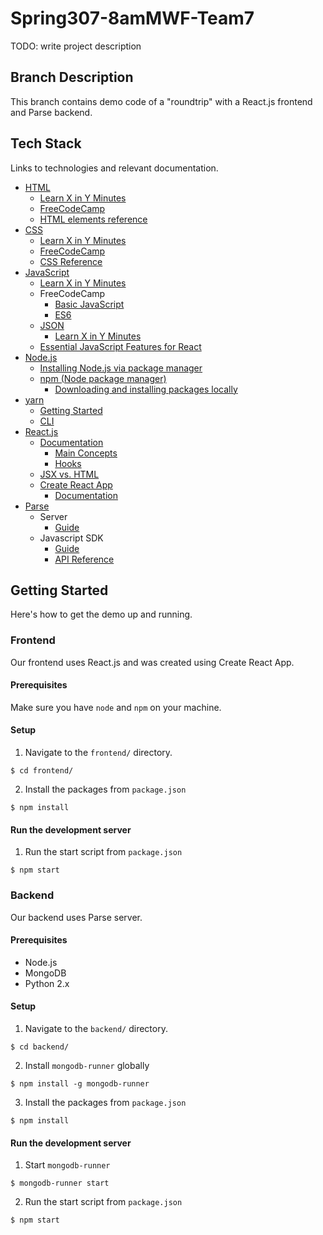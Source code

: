 # Spring307-8amMWF-Team7
TODO: write project description

## Branch Description
This branch contains demo code of a "roundtrip" with a React.js frontend and Parse backend.

## Tech Stack
Links to technologies and relevant documentation.

* [HTML](https://developer.mozilla.org/en-US/docs/Web/HTML)
  * [Learn X in Y Minutes](https://learnxinyminutes.com/docs/html/)
  * [FreeCodeCamp](https://www.freecodecamp.org/learn/responsive-web-design/basic-html-and-html5/)
  * [HTML elements reference](https://developer.mozilla.org/en-US/docs/Web/HTML/Element)
* [CSS](https://developer.mozilla.org/en-US/docs/Web/CSS)
  * [Learn X in Y Minutes](https://learnxinyminutes.com/docs/css/)
  * [FreeCodeCamp](https://www.freecodecamp.org/learn/responsive-web-design/basic-css/)
  * [CSS Reference](https://developer.mozilla.org/en-US/docs/Web/CSS/Reference)
* [JavaScript](https://developer.mozilla.org/en-US/docs/Web/JavaScript)
  * [Learn X in Y Minutes](https://learnxinyminutes.com/docs/javascript/)
  * FreeCodeCamp
    * [Basic JavaScript](https://www.freecodecamp.org/learn/javascript-algorithms-and-data-structures/basic-javascript/)
    * [ES6](https://www.freecodecamp.org/learn/javascript-algorithms-and-data-structures/es6/)
  * [JSON](https://www.json.org/json-en.html)
    * [Learn X in Y Minutes](https://learnxinyminutes.com/docs/json/)
  * [Essential JavaScript Features for React](https://codeburst.io/essential-javascript-features-for-react-82a6bf6855c2)
* [Node.js](https://nodejs.org/en/)
  * [Installing Node.js via package manager](https://nodejs.org/en/download/package-manager/)
  * [npm (Node package manager)](https://www.npmjs.com/)
    * [Downloading and installing packages locally](https://docs.npmjs.com/downloading-and-installing-packages-locally)
* [yarn](https://yarnpkg.com/)
  * [Getting Started](https://yarnpkg.com/getting-started)
  * [CLI](https://yarnpkg.com/cli/install)
* [React.js](https://reactjs.org/)
  * [Documentation](https://reactjs.org/docs/getting-started.html)
    * [Main Concepts](https://reactjs.org/docs/hello-world.html)
    * [Hooks](https://reactjs.org/docs/hooks-intro.html)
  * [JSX vs. HTML](https://medium.com/@wilstaley/jsx-vs-html-3aeb55ed6ee4)
  * [Create React App](https://create-react-app.dev/)
    * [Documentation](https://create-react-app.dev/docs/getting-started)
* [Parse](https://parseplatform.org/)
  * Server
    * [Guide](https://docs.parseplatform.org/parse-server/guide/)
  * Javascript SDK
    * [Guide](https://docs.parseplatform.org/js/guide/)
    * [API Reference](http://parseplatform.org/Parse-SDK-JS/api/2.12.0/)

## Getting Started
Here's how to get the demo up and running.

### Frontend
Our frontend uses React.js and was created using Create React App.

#### Prerequisites
Make sure you have `node` and `npm` on your machine.

#### Setup
1. Navigate to the `frontend/` directory.
```
$ cd frontend/
```

2. Install the packages from `package.json`
```
$ npm install
```

#### Run the development server
1. Run the start script from `package.json`
```
$ npm start
```

### Backend
Our backend uses Parse server.

#### Prerequisites
* Node.js
* MongoDB
* Python 2.x

#### Setup
1. Navigate to the `backend/` directory.
```
$ cd backend/
```

2. Install `mongodb-runner` globally
```
$ npm install -g mongodb-runner
```

3. Install the packages from `package.json`
```
$ npm install
```

#### Run the development server
1. Start `mongodb-runner`
```
$ mongodb-runner start
```

2. Run the start script from `package.json`
```
$ npm start
```

